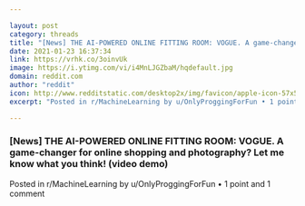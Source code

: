 ```yaml
---

layout: post
category: threads
title: "[News] THE AI-POWERED ONLINE FITTING ROOM: VOGUE. A game-changer for online shopping and photography? Let me know what you think! (video demo)"
date: 2021-01-23 16:37:34
link: https://vrhk.co/3oinvUk
image: https://i.ytimg.com/vi/i4MnLJGZbaM/hqdefault.jpg
domain: reddit.com
author: "reddit"
icon: http://www.redditstatic.com/desktop2x/img/favicon/apple-icon-57x57.png
excerpt: "Posted in r/MachineLearning by u/OnlyProggingForFun • 1 point and 1 comment"

---
```


### [News] THE AI-POWERED ONLINE FITTING ROOM: VOGUE. A game-changer for online shopping and photography? Let me know what you think! (video demo)

Posted in r/MachineLearning by u/OnlyProggingForFun • 1 point and 1 comment